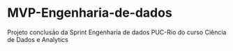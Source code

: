 # MVP-Engenharia-de-dados
Projeto conclusão da Sprint Engenharia de dados PUC-Rio do curso Ciência de Dados e Analytics
